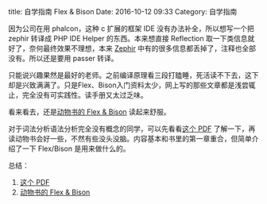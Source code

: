title: 自学指南 Flex & Bison
Date: 2016-10-12 09:33
Category: 自学指南

因为公司在用 phalcon，这种 c 扩展的框架 IDE 没有办法补全，所以想写一个把 zephir 转译成 PHP IDE Helper 的东西。本来想直接 Reflection 取一下类信息就好了，奈何最终效果不理想，本来 [Zephir](https://zephir-lang.com/) 中有的很多信息都丢掉了，注释也全部没有。所以还是要用 passer 转译。  

只能说兴趣果然是最好的老师。之前编译原理看三段打瞌睡，死活读不下去，这下却是兴致满满了。只是Flex、Bison入门资料太少，网上写的那些文章都是浅尝辄止，完全没有可实践性。读手册又太过乏味。

看来看去，还是[动物书的 Flex & Bison](http://web.iitd.ac.in/~sumeet/flex__bison.pdf) 读起来舒服。

对于词法分析语法分析完全没有概念的同学，可以先看看[这个 PDF](http://www.capsl.udel.edu/courses/cpeg421/2012/slides/Tutorial-Flex_Bison.pdf) 了解一下，再读动物书会好一些，不然有些没头没脑。内容基本和书里的第一章重合，但简单介绍了一下 Flex/Bison 是用来做什么的。

总结：
1. [这个 PDF](http://www.capsl.udel.edu/courses/cpeg421/2012/slides/Tutorial-Flex_Bison.pdf) 
2. [动物书的 Flex & Bison](http://web.iitd.ac.in/~sumeet/flex__bison.pdf)



